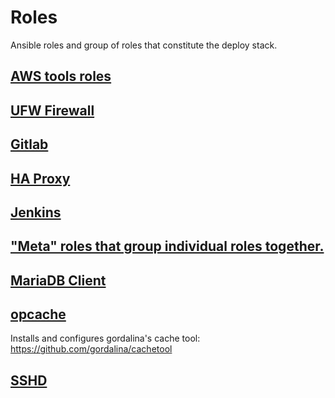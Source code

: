 # Roles
Ansible roles and group of roles that constitute the deploy stack.
<!--TOC-->
## [AWS tools roles](aws/README.md)
## [UFW Firewall](firewall/README.md)

## [Gitlab](gitlab/README.md)

## [HA Proxy](haproxy/README.md)

## [Jenkins](jenkins/README.md)

## ["Meta" roles that group individual roles together.](meta/README.md)

## [MariaDB Client](mysql_client/README.md)
## [opcache](opcache/README.md)

Installs and configures gordalina's cache tool: https://github.com/gordalina/cachetool

## [SSHD](ssh_server/README.md)

<!--ENDTOC-->
